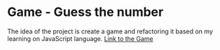 # Game - Guess the number

The idea of the project is create a game and refactoring it based on my learning on JavaScript language.
[Link to the Game](http://www.guilhermechinaglia.com.br/portfolio/guessthenumber/gameguess.html)
